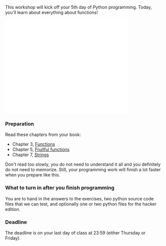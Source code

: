 This workshop will kick off your 5th day of Python programming. Today, you'll
learn about everything about functions!

<iframe src="//player.vimeo.com/video/111292293?byline=0&amp;portrait=0" width="400" height="304" frameborder="0" webkitallowfullscreen mozallowfullscreen allowfullscreen></iframe>

### Preparation

Read these chapters from your book:

* Chapter 3, [Functions](http://www.greenteapress.com/thinkpython/html/thinkpython004.html)
* Chapter 5, [Fruitful functions](http://www.greenteapress.com/thinkpython/html/thinkpython007.html)
* Chapter 7, [Strings](http://www.greenteapress.com/thinkpython/html/thinkpython009.html)

Don't read too slowly, you do not need to understand it all and you definitely
do not need to memorize. Still, your programming work will finish a lot faster
when you prepare like this.

### What to turn in after you finish programming

You are to hand in the answers to the exercises, two python source code files
that we can test, and optionally one or two python files for the hacker edition.

### Deadline

The deadline is on your last day of class at 23:59 (either Thursday or Friday).
